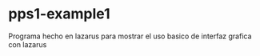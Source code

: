 # pps1-example1

Programa hecho en lazarus para mostrar el uso basico de interfaz grafica con lazarus